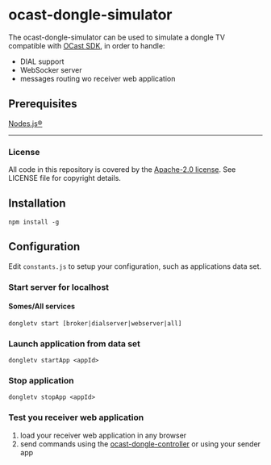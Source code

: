 # ocast-dongle-simulator

The ocast-dongle-simulator can be used to simulate a dongle TV compatible with [OCast SDK](https://github.com/Orange-OpenSource/OCast-JS), in order to handle:
- DIAL support
- WebSocker server
- messages routing wo receiver web application


## Prerequisites

[Nodes.js®](https://nodejs.org/en/)

---

### License

All code in this repository is covered by the [Apache-2.0 license](http://www.apache.org/licenses/LICENSE-2.0). See LICENSE file for copyright details.

## Installation

`npm install -g`

## Configuration

Edit `constants.js` to setup your configuration, such as applications data set.

### Start server for localhost

#### Somes/All services

    dongletv start [broker|dialserver|webserver|all]

### Launch application from data set

    dongletv startApp <appId>

### Stop application

    dongletv stopApp <appId>

### Test you receiver web application

 1. load your receiver web application in any browser
 2. send commands using the [ocast-dongle-controller](https://github.com/Orange-OpenSource/ocast-dongle-controller) or using your sender app